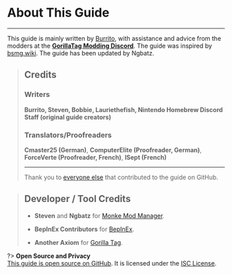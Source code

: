 # About This Guide
---
This guide is mainly written by [Burrito](https://twitter.com/BurritoSOFTWARE), with assistance and advice from the modders at the [**GorillaTag Modding Discord**](https://discord.gg/b2MhDBAzTv). The guide was inspired by [bsmg.wiki](https://bsmg.wiki). The guide has been updated by Ngbatz.

> ## Credits
>
> ### Writers
> **Burrito, Steven, Bobbie, Lauriethefish, Nintendo Homebrew Discord Staff (original guide creators)**
>
> ### Translators/Proofreaders
> **Cmaster25 (German)**, **ComputerElite (Proofreader, German)**, **ForceVerte (Proofreader, French)**, **ISept (French)**
>
> ---
> Thank you to [everyone else](https://github.com/burritosoftware/GorillaTag-Modding-Guide/graphs/contributors) that contributed to the guide on GitHub.

>
> ## Developer / Tool Credits
>
> - **Steven** and **Ngbatz** for [Monke Mod Manager](https://github.com/ngbatzyt/MonkeModManager).
>
> - **BepInEx Contributors** for [BepInEx](https://github.com/BepInEx/BepInEx).
>
> - **Another Axiom** for [Gorilla Tag](https://store.steampowered.com/app/1533390/Gorilla_Tag/).
>

?> **Open Source and Privacy**  
[This guide is open source on GitHub](https://github.com/ngbatzyt/GorillaTag-Modding-Guide). It is licensed under the [ISC License](https://github.com/Ngbatzyt/GorillaTag-Modding-Guide/blob/master/LICENSE.md).  
